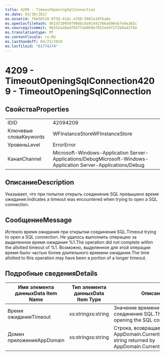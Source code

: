 ```yaml
---
title: 4209 - TimeoutOpeningSqlConnection
ms.date: 03/30/2017
ms.assetid: f0e56518-9758-41dc-a760-50d1a10fba6e
ms.openlocfilehash: d61d710959f99dbc8a91441766a690eb7e9a365c
ms.sourcegitcommit: 9b552addadfb57fab0b9e7852ed4f1f1b8a42f8e
ms.translationtype: MT
ms.contentlocale: ru-RU
ms.lasthandoff: 04/23/2019
ms.locfileid: "61774274"
---
```

# <a name="4209---timeoutopeningsqlconnection"></a><span data-ttu-id="f2e29-102">4209 - TimeoutOpeningSqlConnection</span><span class="sxs-lookup"><span data-stu-id="f2e29-102">4209 - TimeoutOpeningSqlConnection</span></span>
## <a name="properties"></a><span data-ttu-id="f2e29-103">Свойства</span><span class="sxs-lookup"><span data-stu-id="f2e29-103">Properties</span></span>  
  
|||  
|-|-|  
|<span data-ttu-id="f2e29-104">ID</span><span class="sxs-lookup"><span data-stu-id="f2e29-104">ID</span></span>|<span data-ttu-id="f2e29-105">4209</span><span class="sxs-lookup"><span data-stu-id="f2e29-105">4209</span></span>|  
|<span data-ttu-id="f2e29-106">Ключевые слова</span><span class="sxs-lookup"><span data-stu-id="f2e29-106">Keywords</span></span>|<span data-ttu-id="f2e29-107">WFInstanceStore</span><span class="sxs-lookup"><span data-stu-id="f2e29-107">WFInstanceStore</span></span>|  
|<span data-ttu-id="f2e29-108">Уровень</span><span class="sxs-lookup"><span data-stu-id="f2e29-108">Level</span></span>|<span data-ttu-id="f2e29-109">Error</span><span class="sxs-lookup"><span data-stu-id="f2e29-109">Error</span></span>|  
|<span data-ttu-id="f2e29-110">Канал</span><span class="sxs-lookup"><span data-stu-id="f2e29-110">Channel</span></span>|<span data-ttu-id="f2e29-111">Microsoft-Windows-Application Server-Applications/Debug</span><span class="sxs-lookup"><span data-stu-id="f2e29-111">Microsoft-Windows-Application Server-Applications/Debug</span></span>|  
  
## <a name="description"></a><span data-ttu-id="f2e29-112">Описание</span><span class="sxs-lookup"><span data-stu-id="f2e29-112">Description</span></span>  
 <span data-ttu-id="f2e29-113">Указывает, что при попытке открыть соединение SQL превышено время ожидания.</span><span class="sxs-lookup"><span data-stu-id="f2e29-113">Indicates a timeout was encountered when trying to open a SQL connection.</span></span>  
  
## <a name="message"></a><span data-ttu-id="f2e29-114">Сообщение</span><span class="sxs-lookup"><span data-stu-id="f2e29-114">Message</span></span>  
 <span data-ttu-id="f2e29-115">Истекло время ожидания при открытии соединения SQL.</span><span class="sxs-lookup"><span data-stu-id="f2e29-115">Timeout trying to open a SQL connection.</span></span> <span data-ttu-id="f2e29-116">Не удалось выполнить операцию за выделенное время ожидания %1.</span><span class="sxs-lookup"><span data-stu-id="f2e29-116">The operation did not complete within the allotted timeout of %1.</span></span> <span data-ttu-id="f2e29-117">Возможно, выделенное для этой операции время было частью более длительного времени ожидания.</span><span class="sxs-lookup"><span data-stu-id="f2e29-117">The time allotted to this operation may have been a portion of a longer timeout.</span></span>  
  
## <a name="details"></a><span data-ttu-id="f2e29-118">Подробные сведения</span><span class="sxs-lookup"><span data-stu-id="f2e29-118">Details</span></span>  
  
|<span data-ttu-id="f2e29-119">Имя элемента данных</span><span class="sxs-lookup"><span data-stu-id="f2e29-119">Data Item Name</span></span>|<span data-ttu-id="f2e29-120">Тип элемента данных</span><span class="sxs-lookup"><span data-stu-id="f2e29-120">Data Item Type</span></span>|<span data-ttu-id="f2e29-121">Описание</span><span class="sxs-lookup"><span data-stu-id="f2e29-121">Description</span></span>|  
|--------------------|--------------------|-----------------|  
|<span data-ttu-id="f2e29-122">Время ожидания</span><span class="sxs-lookup"><span data-stu-id="f2e29-122">Timeout</span></span>|<span data-ttu-id="f2e29-123">xs:string</span><span class="sxs-lookup"><span data-stu-id="f2e29-123">xs:string</span></span>|<span data-ttu-id="f2e29-124">Значение времени ожидания для открытия соединения SQL.</span><span class="sxs-lookup"><span data-stu-id="f2e29-124">The timeout value for opening the SQL connection.</span></span>|  
|<span data-ttu-id="f2e29-125">Домен приложения</span><span class="sxs-lookup"><span data-stu-id="f2e29-125">AppDomain</span></span>|<span data-ttu-id="f2e29-126">xs:string</span><span class="sxs-lookup"><span data-stu-id="f2e29-126">xs:string</span></span>|<span data-ttu-id="f2e29-127">Строка, возвращаемая AppDomain.CurrentDomain.FriendlyName.</span><span class="sxs-lookup"><span data-stu-id="f2e29-127">The string returned by AppDomain.CurrentDomain.FriendlyName.</span></span>|
